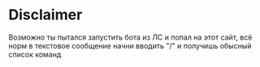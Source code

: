 # Disclaimer
Возможно ты пытался запустить бота из ЛС и попал на этот сайт, всё норм в текстовое сообщение начни вводить "/" и получишь обысный список команд

